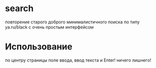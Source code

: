 # search
повторение старого доброго минималистичного поиска по типу ya.ru/black с очень простым интерфейсом
# Использование
по центру страницы поле ввода, ввод текста и Enter! ничего лишнего!
